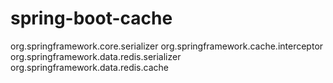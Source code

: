 # spring-boot-cache

org.springframework.core.serializer
org.springframework.cache.interceptor
org.springframework.data.redis.serializer
org.springframework.data.redis.cache
